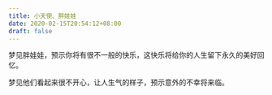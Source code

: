 ```yaml
---
title: 小天使、胖娃娃
date: 2020-02-15T20:54:12+08:00
draft: false
---
```


梦见胖娃娃，预示你将有很不一般的快乐，这快乐将给你的人生留下永久的美好回忆。

梦见他们看起来很不开心，让人生气的样子，预示意外的不幸将来临。

